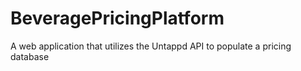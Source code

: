 # BeveragePricingPlatform
A web application that utilizes the Untappd API to populate a pricing database
